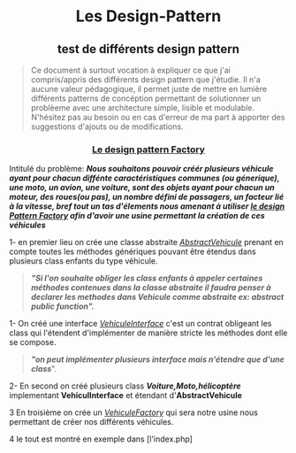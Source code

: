 # <center>Les Design-Pattern

## <center>test de différents design pattern

>Ce document à surtout vocation à expliquer ce que j'ai compris/appris des différents design pattern que j'étudie. 
Il n'a aucune valeur pédagogique, il permet juste de mettre en lumière différents patterns de concéption permettant de solutionner un problèeme avec une architecture simple, lisible et modulable. 
>N'hésitez pas au besoin ou en cas d'erreur de ma part à apporter des suggestions d'ajouts ou de modifications.

### <u><center>Le design pattern Factory</u>


Intitulé du problème: ***Nous souhaitons pouvoir créér plusieurs véhicule ayant pour chacun diffénte caractéristiques communes (ou génerique), une moto, un avion, une voiture,  sont des objets ayant pour chacun un moteur, des roues(ou pas), un nombre défini de passagers, un facteur lié à la vitesse, bref tout un tas d'élements nous amenant à utiliser <u>le design Pattern Factory</u> afin d'avoir une usine permettant la création de ces véhicules***

1- en premier lieu on crée une classe abstraite [*AbstractVehicule*](/design%20pattern/src/Factory/AbstractVehicule.php) prenant en compte toutes les méthodes génériques pouvant être étendus dans plusieurs class enfants du type véhicule. 

>***"Si l'on souhaite obliger les class enfants à appeler certaines méthodes contenues dans la classe abstraite il faudra penser à declarer les methodes dans Vehicule comme abstraite ex: abstract public function".***

1- On créé une interface [*VehiculeInterface*](/design%20pattern/src/Factory/VehiculeInterface.php) c'est un contrat obligeant les class qui l'étendent d'implémenter de manière stricte les méthodes dont elle se compose. 
>***"on peut implémenter plusieurs interface mais n'étendre que d'une class***".

2- En second on créé plusieurs class ***Voiture,Moto,hélicoptère*** implementant **VehiculInterface** et étendant d'**AbstractVehicule**

3 En troisième on crée un [*VehiculeFactory*](/design%20pattern/src/Factory/VehiculeFactory.php) qui sera notre usine nous permettant de créer nos différents véhicules.

4 le tout est montré en exemple dans [l'index.php]

